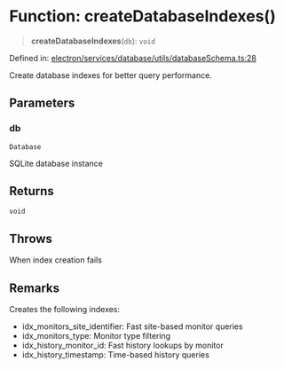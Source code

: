 # Function: createDatabaseIndexes()

> **createDatabaseIndexes**(`db`): `void`

Defined in: [electron/services/database/utils/databaseSchema.ts:28](https://github.com/Nick2bad4u/Uptime-Watcher/blob/3cce0c3b352c8390536ca3c7399ece50a05faf18/electron/services/database/utils/databaseSchema.ts#L28)

Create database indexes for better query performance.

## Parameters

### db

`Database`

SQLite database instance

## Returns

`void`

## Throws

When index creation fails

## Remarks

Creates the following indexes:
- idx_monitors_site_identifier: Fast site-based monitor queries
- idx_monitors_type: Monitor type filtering
- idx_history_monitor_id: Fast history lookups by monitor
- idx_history_timestamp: Time-based history queries
